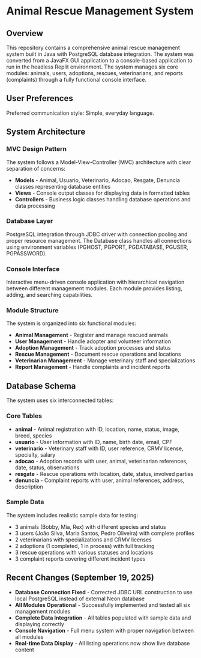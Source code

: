 # Animal Rescue Management System

## Overview

This repository contains a comprehensive animal rescue management system built in Java with PostgreSQL database integration. The system was converted from a JavaFX GUI application to a console-based application to run in the headless Replit environment. The system manages six core modules: animals, users, adoptions, rescues, veterinarians, and reports (complaints) through a fully functional console interface.

## User Preferences

Preferred communication style: Simple, everyday language.

## System Architecture

### MVC Design Pattern
The system follows a Model-View-Controller (MVC) architecture with clear separation of concerns:

- **Models** - Animal, Usuario, Veterinario, Adocao, Resgate, Denuncia classes representing database entities
- **Views** - Console output classes for displaying data in formatted tables
- **Controllers** - Business logic classes handling database operations and data processing

### Database Layer
PostgreSQL integration through JDBC driver with connection pooling and proper resource management. The Database class handles all connections using environment variables (PGHOST, PGPORT, PGDATABASE, PGUSER, PGPASSWORD).

### Console Interface
Interactive menu-driven console application with hierarchical navigation between different management modules. Each module provides listing, adding, and searching capabilities.

### Module Structure
The system is organized into six functional modules:
- **Animal Management** - Register and manage rescued animals
- **User Management** - Handle adopter and volunteer information  
- **Adoption Management** - Track adoption processes and status
- **Rescue Management** - Document rescue operations and locations
- **Veterinarian Management** - Manage veterinary staff and specializations
- **Report Management** - Handle complaints and incident reports

## Database Schema

The system uses six interconnected tables:

### Core Tables
- **animal** - Animal registration with ID, location, name, status, image, breed, species
- **usuario** - User information with ID, name, birth date, email, CPF
- **veterinario** - Veterinary staff with ID, user reference, CRMV license, specialty, salary
- **adocao** - Adoption records with user, animal, veterinarian references, date, status, observations
- **resgate** - Rescue operations with location, date, status, involved parties
- **denuncia** - Complaint reports with user, animal references, address, description

### Sample Data
The system includes realistic sample data for testing:
- 3 animals (Bobby, Mia, Rex) with different species and status
- 3 users (João Silva, Maria Santos, Pedro Oliveira) with complete profiles
- 2 veterinarians with specializations and CRMV licenses
- 2 adoptions (1 completed, 1 in process) with full tracking
- 3 rescue operations with various statuses and locations
- 3 complaint reports covering different incident types

## Recent Changes (September 19, 2025)
- **Database Connection Fixed** - Corrected JDBC URL construction to use local PostgreSQL instead of external Neon database
- **All Modules Operational** - Successfully implemented and tested all six management modules
- **Complete Data Integration** - All tables populated with sample data and displaying correctly
- **Console Navigation** - Full menu system with proper navigation between all modules
- **Real-time Data Display** - All listing operations now show live database content